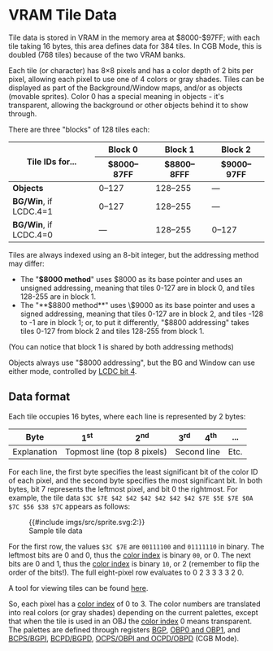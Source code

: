 
# VRAM Tile Data

Tile data is stored in VRAM in the memory area at \$8000-$97FF; with each tile
taking 16 bytes, this area defines data for 384 tiles. In CGB Mode,
this is doubled (768 tiles) because of the two VRAM banks.

Each tile (or character) has 8×8 pixels and has a color depth of
2 bits per pixel, allowing each pixel to use one of 4 colors or gray
shades. Tiles can be displayed as part of the Background/Window maps,
and/or as objects (movable sprites).  Color 0 has a special meaning
in objects - it's transparent, allowing the background or other
objects behind it to show through.

There are three "blocks" of 128 tiles each:

<div class="table-wrapper" style="text-align: center;"><table><thead>
  <tr>
    <th rowspan=2>Tile IDs for...</th>
    <th>Block 0</th>
    <th>Block 1</th>
    <th>Block 2</th>
  </tr>
  <tr>
    <th>$8000–87FF</th>
    <th>$8800–8FFF</th>
    <th>$9000–97FF</th>
  </tr>
</thead><tbody>
  <tr>
    <td><strong>Objects</strong></td>
    <td>0–127</td>
    <td>128–255</td>
    <td>—</td>
  </tr>
  <tr>
    <td><strong>BG/Win</strong>, if LCDC.4=1</td>
    <td>0–127</td>
    <td>128–255</td>
    <td>—</td>
  </tr>
  <tr>
    <td><strong>BG/Win</strong>, if LCDC.4=0</td>
    <td>—</td>
    <td>128–255</td>
    <td>0–127</td>
  </tr>
</tbody></table></div>

Tiles are always indexed using an 8-bit integer, but the addressing method may differ:

- The "**$8000 method**" uses \$8000 as its base pointer and uses an unsigned addressing, meaning that tiles 0-127 are in block 0, and tiles 128-255 are in block 1.
- The "**$8800 method**" uses \$9000 as its base pointer and uses a signed addressing, meaning that tiles 0-127 are in block 2, and tiles -128 to -1 are in block 1; or, to put it differently, "$8800 addressing" takes tiles 0-127 from block 2 and tiles 128-255 from block 1.

(You can notice that block 1 is shared by both addressing methods)

Objects always use "$8000 addressing", but the BG and Window can use either mode, controlled by [LCDC bit 4](<#LCDC.4 — BG and Window tile data area>).

## Data format

Each tile occupies 16 bytes, where each line is represented by 2 bytes:

<table>
  <thead>
    <tr><th>Byte</th><th>1<sup>st</sup></th><th>2<sup>nd</sup></th><th>3<sup>rd</sup></th><th>4<sup>th</sup></th><th>...</th></tr>
  </thead>
  <tbody>
    <tr><td>Explanation</td><td colspan="2">Topmost line (top 8 pixels)</td><td colspan="2">Second line</td><td>Etc.</td></tr>
  </tbody>
</table>

For each line, the first byte specifies the least significant bit of the color
ID of each pixel, and the second byte specifies the most significant bit. In
both bytes, bit 7 represents the leftmost pixel, and bit 0 the rightmost. For
example, the tile data `$3C $7E $42 $42 $42 $42 $42 $42 $7E $5E $7E $0A $7C $56
$38 $7C` appears as follows:

<figure>
{{#include imgs/src/sprite.svg:2:}}
<figcaption>Sample tile data</figcaption>
</figure>

For the first row, the values `$3C $7E` are `00111100` and `01111110` in
binary. The leftmost bits are 0 and 0, thus the [color index](<#Data format>) is binary `00`, or 0.
The next bits are 0 and 1, thus the [color index](<#Data format>) is binary `10`, or 2 (remember to
flip the order of the bits!). The full eight-pixel row evaluates to 0 2 3 3 3 3
2 0.

A tool for viewing tiles can be found
[here](https://www.huderlem.com/demos/gameboy2bpp.html).

So, each pixel has a [color index](<#Data format>) of 0 to 3. The color
numbers are translated into real colors (or gray shades) depending on
the current palettes, except that when the tile is used in an OBJ the
[color index](<#Data format>) 0 means transparent. The palettes are defined through registers
[BGP](<#FF47 — BGP (Non-CGB Mode only): BG palette data>),
[OBP0 and OBP1](<#FF48–FF49 — OBP0, OBP1 (Non-CGB Mode only): OBJ palette 0, 1 data>), and
[BCPS/BGPI](<#FF68 — BCPS/BGPI (CGB Mode only): Background color palette specification / Background palette index>),
[BCPD/BGPD](<#FF69 — BCPD/BGPD (CGB Mode only): Background color palette data / Background palette data>),
[OCPS/OBPI and OCPD/OBPD](<#FF6A–FF6B — OCPS/OBPI, OCPD/OBPD (CGB Mode only): OBJ color palette specification / OBJ palette index, OBJ color palette data / OBJ palette data>)
(CGB Mode).
